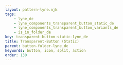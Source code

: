 ```yaml
---
layout: pattern-lyne.njk
tags: 
    - lyne_de
    - lyne_components_transparent_button_static_de
    - lyne_components_transparent_button_variants_de
    - is_in_folder_de
key: transparent-button-static-lyne_de
title: Transparent-Button (Static)
parent: button-folder-lyne_de
keywords: button, icon, split, action
order: 130
---
```

